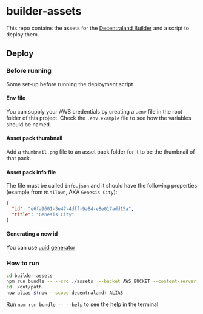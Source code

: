 # builder-assets

This repo contains the assets for the [Decentraland Builder](https://builder.decentraland.org/) and a script to deploy them.

## Deploy

### Before running

Some set-up before running the deployment script

#### Env file

You can supply your AWS credentials by creating a `.env` file in the root folder of this project. Check the `.env.example` file to see how the variables should be named.

#### Asset pack thumbnail

Add a `thumbnail.png` file to an asset pack folder for it to be the thumbnail of that pack.

#### Asset pack info file

The file must be called `info.json` and it should have the following properties (example from `MiniTown`, AKA `Genesis City`):

```json
{
  "id": "e6fa9601-3e47-4dff-9a84-e8e017add15a",
  "title": "Genesis City"
}
```

#### Generating a new id

You can use [uuid generator](https://www.uuidgenerator.net/)

### How to run

```bash
cd builder-assets
npm run bundle -- --src ./assets  --bucket AWS_BUCKET --content-server CONTENT_SERVER_URL --out ./out/path --url https://ALIAS.now.sh
cd ./out/path
now alias $(now --scope decentraland) ALIAS
```

Run `npm run bundle -- --help` to see the help in the terminal
